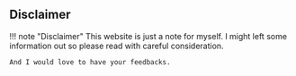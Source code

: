 ## Disclaimer
!!! note "Disclaimer"
    This website is just a note for myself. I might left some information out so please read with careful consideration. 

    And I would love to have your feedbacks.